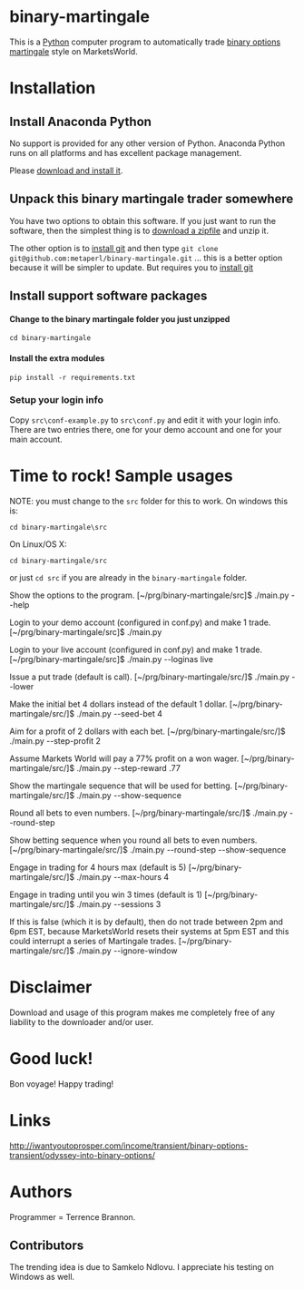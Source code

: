 binary-martingale
=================

This is a [Python](http://www.python.org) computer program to automatically trade [binary options](http://en.wikipedia.org/wiki/Binary_option) [martingale](http://en.wikipedia.org/wiki/Martingale_(betting_system)) style on MarketsWorld.

# Installation



## Install Anaconda Python

No support is provided for any other version of Python. Anaconda
Python runs on all platforms and has excellent package management.

Please
[download and install it](https://store.continuum.io/cshop/anaconda/).

## Unpack this binary martingale trader somewhere

You have two options to obtain this software. If you just want to run
the software, then the simplest thing is to [download a
zipfile](https://github.com/metaperl/binary-martingale/archive/master.zip)
and unzip it.

The other option is to [install git](http://git-scm.com/downloads) and
then type `git clone git@github.com:metaperl/binary-martingale.git`
... this is a better option because it will be simpler to update. But
requires you to [install git](http://git-scm.com/downloads)

## Install support software packages

#### Change to the binary martingale folder you just unzipped

    cd binary-martingale

#### Install the extra modules

    pip install -r requirements.txt

### Setup your login info

Copy `src\conf-example.py` to `src\conf.py` and edit it with your
login info. There are two entries there, one for your demo account and
one for your main account.

# Time to rock! Sample usages

NOTE: you must change to the `src` folder for this to work. On windows
this is:

    cd binary-martingale\src

On Linux/OS X:

    cd binary-martingale/src

or just `cd src` if you are already in the `binary-martingale` folder.


Show the options to the program.
    [~/prg/binary-martingale/src]$ ./main.py --help

Login to your demo account (configured in conf.py) and make 1 trade.
    [~/prg/binary-martingale/src]$ ./main.py


Login to your live account (configured in conf.py) and make 1 trade.
    [~/prg/binary-martingale/src]$ ./main.py --loginas live


Issue a put trade (default is call).
    [~/prg/binary-martingale/src/]$ ./main.py --lower

Make the initial bet 4 dollars instead of the default 1 dollar.
    [~/prg/binary-martingale/src/]$ ./main.py --seed-bet 4

Aim for a profit of 2 dollars with each bet.
    [~/prg/binary-martingale/src/]$ ./main.py --step-profit 2

Assume Markets World will pay a 77% profit on a won wager.
    [~/prg/binary-martingale/src/]$ ./main.py --step-reward .77

Show the martingale sequence that will be used for betting.
    [~/prg/binary-martingale/src/]$ ./main.py --show-sequence

Round all bets to even numbers.
    [~/prg/binary-martingale/src/]$ ./main.py --round-step

Show betting sequence when you round all bets to even numbers.
    [~/prg/binary-martingale/src/]$ ./main.py --round-step --show-sequence

Engage in trading for 4 hours max (default is 5)
    [~/prg/binary-martingale/src/]$ ./main.py --max-hours 4

Engage in trading until you win 3 times (default is 1)
    [~/prg/binary-martingale/src/]$ ./main.py --sessions 3

If this is false (which it is by default), then do not trade between
2pm and 6pm EST, because MarketsWorld resets their systems at 5pm EST
and this could interrupt a series of Martingale trades.
    [~/prg/binary-martingale/src/]$ ./main.py --ignore-window


# Disclaimer

Download and usage of this program makes me completely free of any liability to the downloader and/or user.

# Good luck!

Bon voyage! Happy trading!

# Links

http://iwantyoutoprosper.com/income/transient/binary-options-transient/odyssey-into-binary-options/

# Authors

Programmer = Terrence Brannon.

## Contributors

The trending idea is due to Samkelo Ndlovu. I appreciate his testing on
Windows as well.
